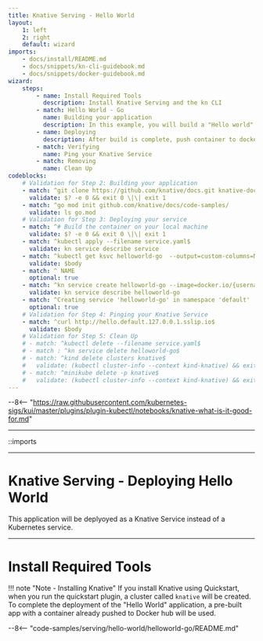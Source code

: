 ```yaml
---
title: Knative Serving - Hello World
layout:
    1: left
    2: right
    default: wizard
imports:
    - docs/install/README.md
    - docs/snippets/kn-cli-guidebook.md
    - docs/snippets/docker-guidebook.md
wizard:
    steps:
        - name: Install Required Tools
          description: Install Knative Serving and the kn CLI
        - match: Hello World - Go
          name: Building your application
          description: In this example, you will build a "Hello world" application
        - name: Deploying
          description: After build is complete, push container to docker hub and then deploy your app into your cluster
        - match: Verifying
          name: Ping your Knative Service
        - match: Removing
          name: Clean Up
codeblocks:
    # Validation for Step 2: Building your application
    - match: ^git clone https://github.com/knative/docs.git knative-docs
      validate: $? -e 0 && exit 0 \|\| exit 1
    - match: ^go mod init github.com/knative/docs/code-samples/
      validate: ls go.mod
    # Validation for Step 3: Deploying your service
    - match: ^# Build the container on your local machine
      validate: $? -e 0 && exit 0 \|\| exit 1
    - match: ^kubectl apply --filename service.yaml$
      validate: kn service describe service
    - match: ^kubectl get ksvc helloworld-go  --output=custom-columns=NAME:.metadata.name,URL:.status.url$
      validate: $body
    - match: ^ NAME
      optional: true
    - match: ^kn service create helloworld-go --image=docker.io/{username}/helloworld-go --env TARGET="Go Sample v1"$
      validate: kn service describe helloworld-go
    - match: ^Creating service 'helloworld-go' in namespace 'default'
      optional: true
    # Validation for Step 4: Pinging your Knative Service
    - match: ^curl http://hello.default.127.0.0.1.sslip.io$
      validate: $body
    # Validation for Step 5: Clean Up
    # - match: ^kubectl delete --filename service.yaml$
    # - match : ^kn service delete helloworld-go$
    # - match: ^kind delete clusters knative$
    #   validate: (kubectl cluster-info --context kind-knative) && exit 1 \|\| exit 0
    # - match: ^minikube delete -p knative$
    #   validate: (kubectl cluster-info --context kind-knative) && exit 1 \|\| exit 0
---
```


--8<-- "https://raw.githubusercontent.com/kubernetes-sigs/kui/master/plugins/plugin-kubectl/notebooks/knative-what-is-it-good-for.md"

---

::imports

---

# Knative Serving - Deploying Hello World

This application will be deplyoyed as a Knative Service instead of a Kubernetes service.

---

# Install Required Tools

!!! note "Note - Installing Knative" 
    If you install Knative using Quickstart, when you run the quickstart plugin, a cluster called `knative` will be created. To complete the deployment of the "Hello World" application, a pre-built app with a container already pushed to Docker hub will be used.

--8<-- "code-samples/serving/hello-world/helloworld-go/README.md"

<!-- --8<-- "../docs/getting-started/clean-up.md" -->